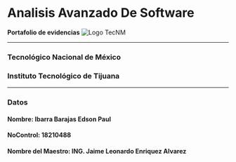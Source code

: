 # Analisis Avanzado De Software
**Portafolio de evidencias**
![Logo TecNM](http://edistancia.morelia.tecnm.mx/moodle/pluginfile.php/13382/mod_folder/content/0/Logo-Oficial-Tecnologico-Nacional-de-Mexico.png?forcedownload=1)
___
### Tecnológico Nacional de México
### Instituto Tecnológico de Tijuana
___
### **Datos**
#### Nombre: Ibarra Barajas Edson Paul
#### NoControl: 18210488
#### Nombre del Maestro: ING. Jaime Leonardo Enriquez Alvarez
